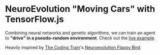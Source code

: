# NeuroEvolution "Moving Cars" with TensorFlow.js

Combining neural networks and genetic algorithms, we can train an agent to **"drive" in a pseudo-random environment**. Check out the [live example](https://rapsssito.github.io/neuroevolution-cars/).

Heavily inspired by [The Coding Train](https://thecodingtrain.com/)'s [Neuroevolution Flappy Bird](https://github.com/CodingTrain/website/tree/master/Courses/natureofcode/11.3_neuroevolution_tfjs.js).
